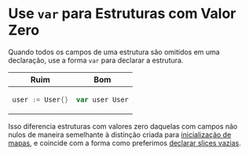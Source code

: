 # Use `var` para Estruturas com Valor Zero

Quando todos os campos de uma estrutura são omitidos em uma declaração, use a forma `var`
para declarar a estrutura.

<table>
<thead><tr><th>Ruim</th><th>Bom</th></tr></thead>
<tbody>
<tr><td>

```go
user := User{}
```

</td><td>

```go
var user User
```

</td></tr>
</tbody></table>

Isso diferencia estruturas com valores zero daquelas com campos não nulos
de maneira semelhante à distinção criada para [inicialização de mapas], e coincide com a forma
como preferimos [declarar slices vazias].

  [inicialização de mapas]: #inicializando-mapas
  [declarar slices vazias]: https://github.com/golang/go/wiki/CodeReviewComments#declaring-empty-slices
